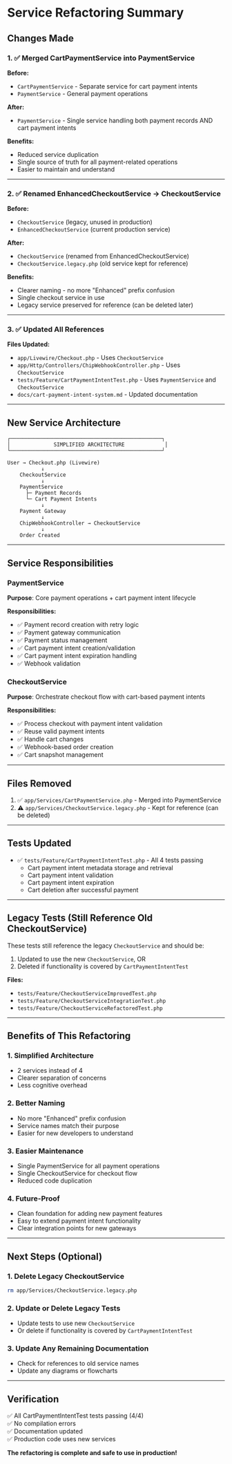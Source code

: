 # Service Refactoring Summary

## Changes Made

### 1. ✅ Merged CartPaymentService into PaymentService

**Before:**
- `CartPaymentService` - Separate service for cart payment intents
- `PaymentService` - General payment operations

**After:**
- `PaymentService` - Single service handling both payment records AND cart payment intents

**Benefits:**
- Reduced service duplication
- Single source of truth for all payment-related operations
- Easier to maintain and understand

---

### 2. ✅ Renamed EnhancedCheckoutService → CheckoutService

**Before:**
- `CheckoutService` (legacy, unused in production)
- `EnhancedCheckoutService` (current production service)

**After:**
- `CheckoutService` (renamed from EnhancedCheckoutService)
- `CheckoutService.legacy.php` (old service kept for reference)

**Benefits:**
- Clearer naming - no more "Enhanced" prefix confusion
- Single checkout service in use
- Legacy service preserved for reference (can be deleted later)

---

### 3. ✅ Updated All References

**Files Updated:**
- `app/Livewire/Checkout.php` - Uses `CheckoutService`
- `app/Http/Controllers/ChipWebhookController.php` - Uses `CheckoutService`
- `tests/Feature/CartPaymentIntentTest.php` - Uses `PaymentService` and `CheckoutService`
- `docs/cart-payment-intent-system.md` - Updated documentation

---

## New Service Architecture

```
┌─────────────────────────────────────────────────┐
│              SIMPLIFIED ARCHITECTURE             │
└─────────────────────────────────────────────────┘

User → Checkout.php (Livewire)
           ↓
    CheckoutService
           ↓
    PaymentService
      ├─ Payment Records
      └─ Cart Payment Intents
           ↓
    Payment Gateway
           ↓
    ChipWebhookController → CheckoutService
           ↓
    Order Created
```

---

## Service Responsibilities

### PaymentService
**Purpose**: Core payment operations + cart payment intent lifecycle

**Responsibilities:**
- ✅ Payment record creation with retry logic
- ✅ Payment gateway communication
- ✅ Payment status management
- ✅ Cart payment intent creation/validation
- ✅ Cart payment intent expiration handling
- ✅ Webhook validation

### CheckoutService
**Purpose**: Orchestrate checkout flow with cart-based payment intents

**Responsibilities:**
- ✅ Process checkout with payment intent validation
- ✅ Reuse valid payment intents
- ✅ Handle cart changes
- ✅ Webhook-based order creation
- ✅ Cart snapshot management

---

## Files Removed

1. ✅ `app/Services/CartPaymentService.php` - Merged into PaymentService
2. ⚠️ `app/Services/CheckoutService.legacy.php` - Kept for reference (can be deleted)

---

## Tests Updated

- ✅ `tests/Feature/CartPaymentIntentTest.php` - All 4 tests passing
  - Cart payment intent metadata storage and retrieval
  - Cart payment intent validation
  - Cart payment intent expiration
  - Cart deletion after successful payment

---

## Legacy Tests (Still Reference Old CheckoutService)

These tests still reference the legacy `CheckoutService` and should be:
1. Updated to use the new `CheckoutService`, OR
2. Deleted if functionality is covered by `CartPaymentIntentTest`

**Files:**
- `tests/Feature/CheckoutServiceImprovedTest.php`
- `tests/Feature/CheckoutServiceIntegrationTest.php`
- `tests/Feature/CheckoutServiceRefactoredTest.php`

---

## Benefits of This Refactoring

### 1. **Simplified Architecture**
- 2 services instead of 4
- Clearer separation of concerns
- Less cognitive overhead

### 2. **Better Naming**
- No more "Enhanced" prefix confusion
- Service names match their purpose
- Easier for new developers to understand

### 3. **Easier Maintenance**
- Single PaymentService for all payment operations
- Single CheckoutService for checkout flow
- Reduced code duplication

### 4. **Future-Proof**
- Clean foundation for adding new payment features
- Easy to extend payment intent functionality
- Clear integration points for new gateways

---

## Next Steps (Optional)

### 1. Delete Legacy CheckoutService
```bash
rm app/Services/CheckoutService.legacy.php
```

### 2. Update or Delete Legacy Tests
- Update tests to use new `CheckoutService`
- Or delete if functionality is covered by `CartPaymentIntentTest`

### 3. Update Any Remaining Documentation
- Check for references to old service names
- Update any diagrams or flowcharts

---

## Verification

✅ All CartPaymentIntentTest tests passing (4/4)  
✅ No compilation errors  
✅ Documentation updated  
✅ Production code uses new services  

**The refactoring is complete and safe to use in production!**
